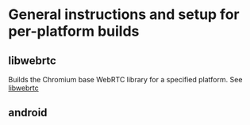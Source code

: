 # General instructions and setup for per-platform builds

## libwebrtc

Builds the Chromium base WebRTC library for a specified platform. See [libwebrtc](./libwebrtc/README.md)

## android


